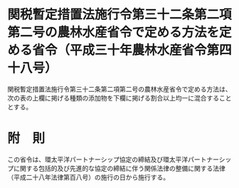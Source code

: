 # 関税暫定措置法施行令第三十二条第二項第二号の農林水産省令で定める方法を定める省令（平成三十年農林水産省令第四十八号）
関税暫定措置法施行令第三十二条第二項第二号の農林水産省令で定める方法は、次の表の上欄に掲げる種類の添加物を下欄に掲げる割合以上均一に混合することとする。
# 附　則
この省令は、環太平洋パートナーシップ協定の締結及び環太平洋パートナーシップに関する包括的及び先進的な協定の締結に伴う関係法律の整備に関する法律（平成二十八年法律第百八号）の施行の日から施行する。
